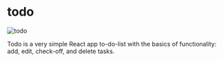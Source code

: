 # todo
![todo](https://github.com/PeterBachman100/todo/assets/57814978/3bcf85c2-28b9-4bf3-9060-c6ea23737658)

Todo is a very simple React app to-do-list with the basics of functionality: add, edit, check-off, and delete tasks.
